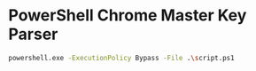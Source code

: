 # PowerShell Chrome Master Key Parser

```bash
powershell.exe -ExecutionPolicy Bypass -File .\script.ps1
```